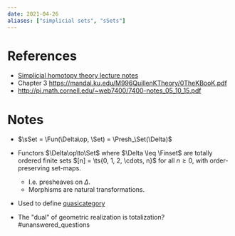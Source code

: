 ```yaml
---
date: 2021-04-26
aliases: ["simplicial sets", "sSets"]
---
```


# References

- [Simplicial homotopy theory lecture notes](../attachments/SimplicialHomotopyTheory_LectureNotes%20(1).pdf)
- Chapter 3 https://mandal.ku.edu/M996QuillenKTheory/0TheKBooK.pdf
- <http://pi.math.cornell.edu/~web7400/7400-notes_05_10_15.pdf>

# Notes

- $\sSet = \Fun(\Delta\op, \Set) = \Presh_\Set(\Delta)$
- Functors $\Delta\op\to\Set$ where $\Delta \leq \Finset$ are totally ordered finite sets $[n] = \ts{0, 1, 2, \cdots, n}$ for all $n\geq 0$, with order-preserving set-maps.
	- I.e. presheaves on $\Delta$.
	- Morphisms are natural transformations.
- Used to define [quasicategory](quasicategory.md)

- The "dual" of geometric realization is totalization? #unanswered_questions 